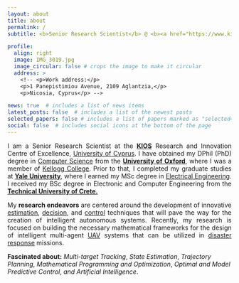 ```yaml
---
layout: about
title: about
permalink: /
subtitle: <b>Senior Research Scientist</b> @ <b><a href="https://www.kios.ucy.ac.cy/" target="_blank">KIOS CoE</a></b>

profile:
  align: right
  image: IMG_3019.jpg
  image_circular: false # crops the image to make it circular
  address: > 
    <!-- <p>Work address:</p>
    <p>1 Panepistimiou Avenue, 2109 Aglantzia,</p>
    <p>Nicosia, Cyprus</p> -->

news: true  # includes a list of news items
latest_posts: false  # includes a list of the newest posts
selected_papers: false # includes a list of papers marked as "selected={true}"
social: false  # includes social icons at the bottom of the page
---
```



<p style="text-align: justify;">
I am a Senior Research Scientist at the <b><a href="https://www.kios.ucy.ac.cy/" target="_blank">KIOS</a></b> Research and Innovation Centre of Excellence, <a href="https://www.ucy.ac.cy/?lang=en" target="_blank">University of Cyprus</a>. I have obtained my DPhil (PhD) degree in <a href="https://www.cs.ox.ac.uk" target="_blank">Computer Science</a> from the <b><a href="https://www.ox.ac.uk" target="_blank">University of Oxford</a></b>, where I was a member of <a href="https://www.kellogg.ox.ac.uk" target="_blank">Kellogg College</a>. Prior to that, I completed my graduate studies at <b><a href="https://www.yale.edu" target="_blank">Yale University</a></b>, where I earned my MSc degree in <a href="https://seas.yale.edu/departments/electrical-engineering" target="_blank">Electrical Engineering</a>. I received my BSc degree in Electronic and Computer Engineering from the <b><a href="https://www.ece.tuc.gr/en/home" target="_blank">Technical University of Crete.</a></b>
</p>

<p style="text-align: justify;">
My <b>research endeavors</b> are centered around the development of innovative <a href="https://en.wikipedia.org/wiki/Estimation_theory" target="_blank">estimation</a>, <a href="https://en.wikipedia.org/wiki/Decision_theory" target="_blank">decision</a>, and <a href="https://en.wikipedia.org/wiki/Optimal_control" target="_blank">control</a> techniques that will pave the way for the creation of intelligent autonomous systems. Recently, my research is focused on building the necessary mathematical frameworks for the design of intelligent multi-agent <a href="https://en.wikipedia.org/wiki/Unmanned_aerial_vehicle" target="_blank">UAV</a> systems that can be utilized in <a href="https://www.undrr.org/gar" target="_blank">disaster response</a> missions. 
</p>


**Fascinated about:** _Multi-target Tracking_, _State Estimation_, _Trajectory Planning_, _Mathematical Programming and Optimization_, _Optimal and Model Predictive Control_, _and_ _Artificial Intelligence_. 



